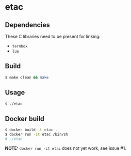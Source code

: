etac
====

Dependencies
------------

These C libraries need to be present for linking:

* `termbox`
* `lua`

Build
-----

```bash
$ make clean && make
```

Usage
-----

```bash
$ ./etac
```

Docker build
------------

```bash
$ docker build -t etac .
$ docker run -it etac /bin/sh
# ./etac
```

**NOTE:** `docker run -it etac` does not yet work, see issue #1.
